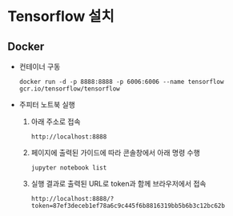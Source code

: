 # Tensorflow 설치

## Docker

* 컨테이너 구동

  ```
  docker run -d -p 8888:8888 -p 6006:6006 --name tensorflow gcr.io/tensorflow/tensorflow
  ```

* 주피터 노트북 실행

  1. 아래 주소로 접속

     ```
     http://localhost:8888
     ```

  2. 페이지에 출력된 가이드에 따라 콘솔창에서 아래 명령 수행

     ```
     jupyter notebook list
     ```

  3. 실행 결과로 출력된 URL로 token과 함께 브라우저에서 접속

     ```
     http://localhost:8888/?token=87ef3deceb1ef78a6c9c445f6b8816319bb5b6b3c12bc62b
     ```

     ​

